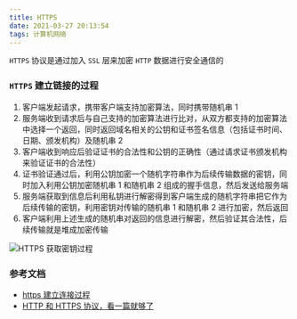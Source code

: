 ```yaml
---
title: HTTPS
date: 2021-03-27 20:13:54
tags: 计算机网络
---
```


`HTTPS` 协议是通过加入 `SSL` 层来加密 `HTTP` 数据进行安全通信的

### `HTTPS` 建立链接的过程

1. 客户端发起请求，携带客户端支持加密算法，同时携带随机串 1
2. 服务端收到请求后与自己支持的加密算法进行比对，从双方都支持的加密算法中选择一个返回，同时返回域名相关的公钥和证书签名信息（包括证书时间、日期、颁发机构）及随机串 2
3. 客户端收到响应后验证证书的合法性和公钥的正确性（通过请求证书颁发机构来验证证书的合法性）
4. 证书验证通过后，利用公钥加密一个随机字符串作为后续传输数据的密钥，同时加入利用公钥加密随机串 1 和随机串 2 组成的握手信息，然后发送给服务端
5. 服务端获取到信息后利用私钥进行解密得到客户端生成的随机字符串把它作为后续传输的密钥，利用密钥对传输的随机串 1 和随机串 2 进行加密，然后返回
6. 客户端利用上述生成的随机串对返回的信息进行解密，然后验证其合法性，后续传输就是堆成加密传输

![HTTPS 获取密钥过程](/images/https.png)

### 参考文档

- [https 建立连接过程](https://www.jianshu.com/p/33d0f8631f90)
- [HTTP 和 HTTPS 协议，看一篇就够了
  ](https://blog.csdn.net/xiaoming100001/article/details/81109617)
